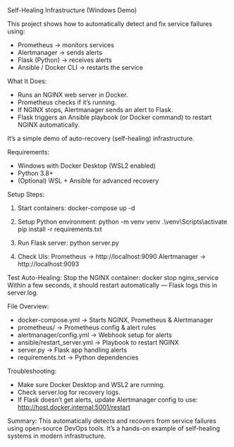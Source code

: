 Self-Healing Infrastructure (Windows Demo)

This project shows how to automatically detect and fix service failures using:
- Prometheus → monitors services
- Alertmanager → sends alerts
- Flask (Python) → receives alerts
- Ansible / Docker CLI → restarts the service

What It Does:
- Runs an NGINX web server in Docker.
- Prometheus checks if it’s running.
- If NGINX stops, Alertmanager sends an alert to Flask.
- Flask triggers an Ansible playbook (or Docker command) to restart NGINX automatically.

It’s a simple demo of auto-recovery (self-healing) infrastructure.

Requirements:
- Windows with Docker Desktop (WSL2 enabled)
- Python 3.8+
- (Optional) WSL + Ansible for advanced recovery

Setup Steps:
1. Start containers:
   docker-compose up -d

2. Setup Python environment:
   python -m venv venv
   .\venv\Scripts\activate
   pip install -r requirements.txt

3. Run Flask server:
   python server.py

4. Check UIs:
   Prometheus → http://localhost:9090
   Alertmanager → http://localhost:9093

Test Auto-Healing:
Stop the NGINX container:
   docker stop nginx_service
Within a few seconds, it should restart automatically — Flask logs this in server.log.

File Overview:
- docker-compose.yml → Starts NGINX, Prometheus & Alertmanager
- prometheus/ → Prometheus config & alert rules
- alertmanager/config.yml → Webhook setup for alerts
- ansible/restart_server.yml → Playbook to restart NGINX
- server.py → Flask app handling alerts
- requirements.txt → Python dependencies

Troubleshooting:
- Make sure Docker Desktop and WSL2 are running.
- Check server.log for recovery logs.
- If Flask doesn’t get alerts, update Alertmanager config to use:
  http://host.docker.internal:5001/restart

Summary:
This automatically detects and recovers from service failures using open-source DevOps tools.
It’s a hands-on example of self-healing systems in modern infrastructure.

